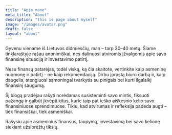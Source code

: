 ```yaml
---
title: "Apie mane"
meta_title: "About"
description: "this is page about myself"
image: "/images/avatar.png"
draft: false
layout: "about"
---
```


Gyvenu viename iš Lietuvos didmiesčių, man – tarp 30–40 metų. Šiame tinklaraštyje rašau anonimiškai, nes dalinuosi atviromis įžvalgomis apie savo finansinę situaciją ir investavimo patirtį.

Nesu finansų patarėjas, todėl viską, ką čia skaitote, vertinkite kaip asmeninę nuomonę ir patirtį – ne kaip rekomendaciją. Dirbu įprastą biuro darbą ir, kaip daugelis, stengiuosi sąmoningai tvarkytis su pinigais bei kurti ilgalaikį finansinį saugumą.

Šį blogą pradėjau rašyti norėdamas susisteminti savo mintis, fiksuoti pažangą ir galbūt įkvėpti kitus, kurie taip pat ieško aiškesnio kelio savo finansiniuose sprendimuose. Tikiu, kad atvirumas ir refleksija padeda augti – tiek finansiškai, tiek asmeniškai.

Rašysiu apie asmeninius finansus, taupymą, investavimą bei savo kelionę siekiant užsibrėžtų tikslų.
